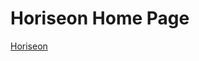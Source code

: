 # Horiseon Home Page

<!-- Horiseon description-->



<!-- Horiseon link -->
[Horiseon](https://wendyqnguyen.github.io/horiseon01 "Horiseon")

